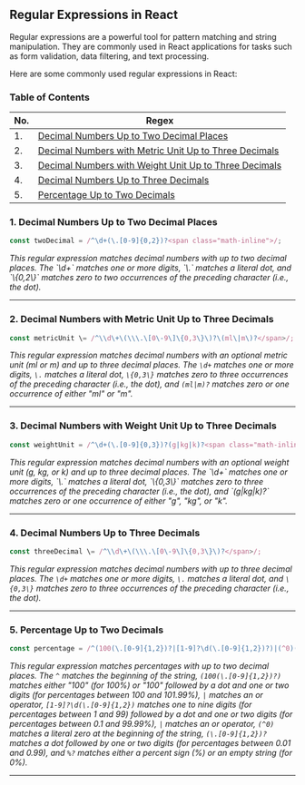 ## Regular Expressions in React

Regular expressions are a powerful tool for pattern matching and string manipulation. They are commonly used in React applications for tasks such as form validation, data filtering, and text processing.

Here are some commonly used regular expressions in React:

### Table of Contents

| No. | Regex |
|---|---|
| 1. | [Decimal Numbers Up to Two Decimal Places](#1-decimal-numbers-up-to-two-decimal-places) |
| 2. | [Decimal Numbers with Metric Unit Up to Three Decimals](#2-decimal-numbers-with-metric-unit-up-to-three-decimals) |
| 3. | [Decimal Numbers with Weight Unit Up to Three Decimals](#3-decimal-numbers-with-weight-unit-up-to-three-decimals) |
| 4. | [Decimal Numbers Up to Three Decimals](#4-decimal-numbers-up-to-three-decimals) |
| 5. | [Percentage Up to Two Decimals](#5-percentage-up-to-two-decimals) |

### 1. Decimal Numbers Up to Two Decimal Places

```javascript
const twoDecimal = /^\d+(\.[0-9]{0,2})?<span class="math-inline">/;
```
*This regular expression matches decimal numbers with up to two decimal places\. The \`\\d\+\` matches one or more digits, \`\\\.\` matches a literal dot, and \`\\\{0,2\\\}\` matches zero to two occurrences of the preceding character \(i\.e\., the dot\)\.*

---

### 2. Decimal Numbers with Metric Unit Up to Three Decimals

```javascript
const metricUnit \= /^\\d\+\(\\\.\[0\-9\]\{0,3\}\)?\(ml\|m\)?</span>/;
```
*This regular expression matches decimal numbers with an optional metric unit (ml or m) and up to three decimal places. The `\d+` matches one or more digits, `\.` matches a literal dot, `\{0,3\}` matches zero to three occurrences of the preceding character (i.e., the dot), and `(ml|m)?` matches zero or one occurrence of either "ml" or "m".*

---

### 3. Decimal Numbers with Weight Unit Up to Three Decimals

```javascript
const weightUnit = /^\d+(\.[0-9]{0,3})?(g|kg|k)?<span class="math-inline">/;
```
*This regular expression matches decimal numbers with an optional weight unit \(g, kg, or k\) and up to three decimal places\. The \`\\d\+\` matches one or more digits, \`\\\.\` matches a literal dot, \`\\\{0,3\\\}\` matches zero to three occurrences of the preceding character \(i\.e\., the dot\), and \`\(g\|kg\|k\)?\` matches zero or one occurrence of either "g", "kg", or "k"\.*

---

### 4. Decimal Numbers Up to Three Decimals
```javascript
const threeDecimal \= /^\\d\+\(\\\.\[0\-9\]\{0,3\}\)?</span>/;
```
*This regular expression matches decimal numbers with up to three decimal places. The `\d+` matches one or more digits, `\.` matches a literal dot, and `\{0,3\}` matches zero to three occurrences of the preceding character (i.e., the dot).*

---

### 5. Percentage Up to Two Decimals

```javascript
const percentage = /^(100(\.[0-9]{1,2})?|[1-9]?\d(\.[0-9]{1,2})?)|(^0)(\.[0-9]{1,2})%?$/;
```
*This regular expression matches percentages with up to two decimal places. The `^` matches the beginning of the string, `(100(\.[0-9]{1,2})?)` matches either "100" (for 100%) or "100" followed by a dot and one or two digits (for percentages between 100 and 101.99%), `|` matches an or operator, `[1-9]?\d(\.[0-9]{1,2})` matches one to nine digits (for percentages between 1 and 99) followed by a dot and one or two digits (for percentages between 0.1 and 99.99%), `|` matches an or operator, `(^0)` matches a literal zero at the beginning of the string, `(\.[0-9]{1,2})?` matches a dot followed by one or two digits (for percentages between 0.01 and 0.99), and `%?` matches either a percent sign (%) or an empty string (for 0%).*

---
